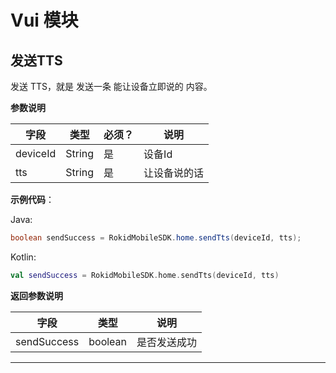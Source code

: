 # Vui 模块
## 发送TTS 
发送 TTS，就是 发送一条 能让设备立即说的 内容。

**参数说明**
 
| 字段    | 类型   | 必须？| 说明 |
| ------ | ----- | ----- | ----- |
| deviceId | String | 是 | 设备Id  |
| tts | String | 是 | 让设备说的话  |

**示例代码**：
 
 Java:
 
```java
boolean sendSuccess = RokidMobileSDK.home.sendTts(deviceId, tts);
```

Kotlin:

```kotlin
val sendSuccess = RokidMobileSDK.home.sendTts(deviceId, tts)
```
 
**返回参数说明**
 
| 字段    | 类型    | 说明 |
| ------ | ------- |  ----- |
|sendSuccess| boolean|是否发送成功|

---


